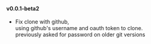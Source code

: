 #### v0.0.1-beta2
* Fix clone with github,  
using github's username and oauth token to clone.  
previously asked for password on older git versions 